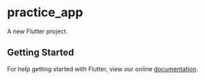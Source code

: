 # practice_app

A new Flutter project.

## Getting Started

For help getting started with Flutter, view our online
[documentation](https://flutter.io/).
